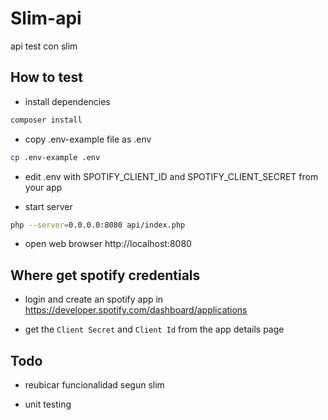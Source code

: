 # Slim-api

api test con slim

## How to test

-   install dependencies

```bash
composer install
```

-   copy .env-example file as .env

```bash
cp .env-example .env
```

-   edit .env with SPOTIFY_CLIENT_ID and SPOTIFY_CLIENT_SECRET from your app

-   start server

```bash
php --server=0.0.0.0:8080 api/index.php
```

-   open web browser http://localhost:8080

## Where get spotify credentials

-   login and create an spotify app in https://developer.spotify.com/dashboard/applications

-   get the `Client Secret` and `Client Id` from the app details page

## Todo

-   reubicar funcionalidad segun slim

-   unit testing
